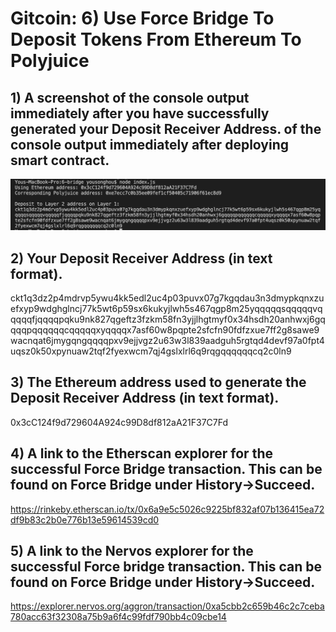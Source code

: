 # Gitcoin: 6) Use Force Bridge To Deposit Tokens From Ethereum To Polyjuice

## 1) A screenshot of the console output immediately after you have successfully generated your Deposit Receiver Address. of the console output immediately after deploying smart contract.
![](https://raw.githubusercontent.com/ysongh/Nervos-Hackathon-Submission/master/task6/screenshot1.png)

## 2) Your Deposit Receiver Address (in text format).
ckt1q3dz2p4mdrvp5ywu4kk5edl2uc4p03puvx07g7kgqdau3n3dmypkqnxzuefxyp9wdghglncj77k5wt6p59sx6kukyjlwh5s467qgp8m25yqqqqqsqqqqqvqqqqqfjqqqqpqku9nk827qgeftz3fzkm58fn3yjjlhgtmyf0x34hsdh20anhwxj6gqqqqpqqqqqqcqqqqqxyqqqqx7asf60w8pqpte2sfcfn90fdfzxue7ff2g8sawe9wacnqat6jmygqngqqqqpxv9ejjvgz2u63w3l839aadguh5rgtqd4devf97a0fpt4uqsz0k50xpynuaw2tqf2fyexwcm7qj4gslxlrl6q9rqgqqqqqqcq2c0ln9

## 3) The Ethereum address used to generate the Deposit Receiver Address (in text format).
0x3cC124f9d729604A924c99D8df812aA21F37C7Fd

## 4) A link to the Etherscan explorer for the successful Force Bridge transaction. This can be found on Force Bridge under History→Succeed.
https://rinkeby.etherscan.io/tx/0x6a9e5c5026c9225bf832af07b136415ea72df9b83c2b0e776b13e59614539cd0

## 5) A link to the Nervos explorer for the successful Force bridge transaction. This can be found on Force Bridge under History→Succeed.
https://explorer.nervos.org/aggron/transaction/0xa5cbb2c659b46c2c7ceba780acc63f32308a75b9a6f4c99fdf790bb4c09cbe14
